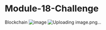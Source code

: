 # Module-18-Challenge
Blockchain
![image](https://github.com/sobiiyver/Module-18-Challenge/assets/149747033/1f393106-ddbe-4fad-b51f-af99d53d0426)
![Uploading image.png…]()
